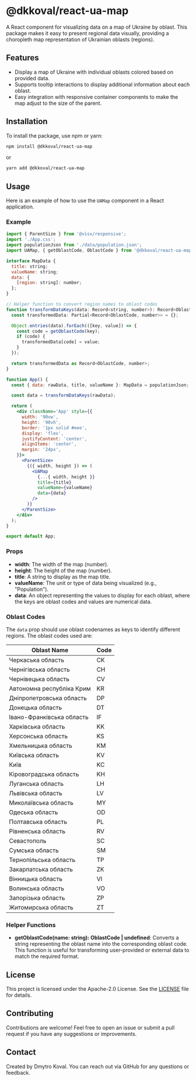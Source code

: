 # @dkkoval/react-ua-map

A React component for visualizing data on a map of Ukraine by oblast. This package makes it easy to present regional data visually, providing a choropleth map representation of Ukrainian oblasts (regions).

## Features
- Display a map of Ukraine with individual oblasts colored based on provided data.
- Supports tooltip interactions to display additional information about each oblast.
- Easy integration with responsive container components to make the map adjust to the size of the parent.

## Installation

To install the package, use npm or yarn:

```sh
npm install @dkkoval/react-ua-map
```

or

```sh
yarn add @dkkoval/react-ua-map
```

## Usage

Here is an example of how to use the `UAMap` component in a React application.

### Example

```jsx
import { ParentSize } from '@visx/responsive';
import './App.css';
import populationJson from './data/population.json';
import UAMap, { getOblastCode, OblastCode } from '@dkkoval/react-ua-map';

interface MapData {
  title: string;
  valueName: string;
  data: {
    [region: string]: number;
  };
}

// Helper function to convert region names to oblast codes
function transformDataKeys(data: Record<string, number>): Record<OblastCode, number> {
  const transformedData: Partial<Record<OblastCode, number>> = {};

  Object.entries(data).forEach(([key, value]) => {
    const code = getOblastCode(key);
    if (code) {
      transformedData[code] = value;
    }
  });

  return transformedData as Record<OblastCode, number>;
}

function App() {
  const { data: rawData, title, valueName }: MapData = populationJson;

  const data = transformDataKeys(rawData);

  return (
    <div className='App' style={{
      width: '90vw',
      height: '90vh',
      border: '1px solid #eee',
      display: 'flex',
      justifyContent: 'center',
      alignItems: 'center',
      margin: '24px',
    }}>
      <ParentSize>
        {({ width, height }) => (
          <UAMap
            {...{ width, height }}
            title={title}
            valueName={valueName}
            data={data}
          />
        )}
      </ParentSize>
    </div>
  );
}

export default App;
```

### Props

- **width**: The width of the map (number).
- **height**: The height of the map (number).
- **title**: A string to display as the map title.
- **valueName**: The unit or type of data being visualized (e.g., "Population").
- **data**: An object representing the values to display for each oblast, where the keys are oblast codes and values are numerical data.

### Oblast Codes

The `data` prop should use oblast codenames as keys to identify different regions. The oblast codes used are:

| Oblast Name                 | Code |
|-----------------------------|------|
| Черкаська область           | CK   |
| Чернігівська область        | CH   |
| Чернівецька область         | CV   |
| Автономна республіка Крим   | KR   |
| Дніпропетровська область    | DP   |
| Донецька область            | DT   |
| Івано-Франківська область   | IF   |
| Харківська область          | KK   |
| Херсонська область          | KS   |
| Хмельницька область         | KM   |
| Київська область            | KV   |
| Київ                        | KC   |
| Кіровоградська область      | KH   |
| Луганська область           | LH   |
| Львівська область           | LV   |
| Миколаївська область        | MY   |
| Одеська область             | OD   |
| Полтавська область          | PL   |
| Рівненська область          | RV   |
| Севастополь                 | SC   |
| Сумська область             | SM   |
| Тернопільська область       | TP   |
| Закарпатська область        | ZK   |
| Вінницька область           | VI   |
| Волинська область           | VO   |
| Запорізька область          | ZP   |
| Житомирська область         | ZT   |

### Helper Functions

- **getOblastCode(name: string): OblastCode | undefined**: Converts a string representing the oblast name into the corresponding oblast code. This function is useful for transforming user-provided or external data to match the required format.

## License

This project is licensed under the Apache-2.0 License. See the [LICENSE](LICENSE) file for details.

## Contributing

Contributions are welcome! Feel free to open an issue or submit a pull request if you have any suggestions or improvements.

## Contact

Created by Dmytro Koval. You can reach out via GitHub for any questions or feedback.

